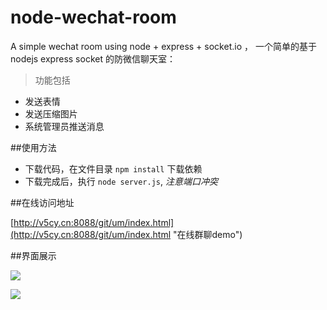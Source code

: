 # node-wechat-room
A simple wechat room using node + express + socket.io ，
一个简单的基于nodejs express socket 的防微信聊天室：
> 功能包括

- 发送表情
- 发送压缩图片
- 系统管理员推送消息


##使用方法

- 下载代码，在文件目录  `npm install` 下载依赖
- 下载完成后，执行 `node server.js`, *注意端口冲突*

##在线访问地址

[http://v5cy.cn:8088/git/um/index.html](http://v5cy.cn:8088/git/um/index.html "在线群聊demo")

##界面展示

![](http://v5cy.cn:8088/git/um/img/1.png)

![](http://v5cy.cn:8088/git/um/img/2.png)